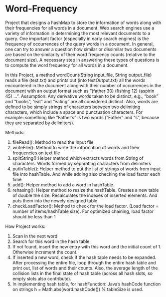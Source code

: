 # Word-Frequency
Project that designs a hashMap to store the information of words along with their frequencies for all words in a document. 
Web search engines use a variety of information in determining the most relevant documents to a query.  One important factor (especially in early search engines) is the frequency of occurrences of the query words in a document.  In general, one can try to answer a question how similar or dissimilar two documents are based on the similarity of their word frequency counts (relative to the document size).   A necessary step in answering these types of questions is to compute the word frequency for all words in a document. 
 
In this Project, a method wordCount(String input_file, String output_file) reads a file (test.txt) and prints out (into testOutput.txt) all the words encountered in the document along with their number of occurrences in the document with an output format such as “(father 30) (fishing 12) (aspirin 45) …”.  Assumption: Any derivative words taken to be distinct, e.g., “book” and “books”, “eat” and “eating” are all considered distinct. Also, words are defined to be simply strings of characters between two delimiting characters, which include a space and punctuation characters.  For example: something like “Father’s” is two words (“Father” and “s”, because they are separated by delimiters).  

Methods:

1. fileRead(): Method to read the Input file 
2. writeFile(): Method to write the information of words and their frequencies on text file
3. splitString():Helper method which extracts words from String of characters. Words formed by separating characters from delimiters
4. putInTable(): Helper method to put the list of strings of words from input file into hashTable. And while adding also checking the  load factor each time
5. add(): Helper method to add a word in hashTable
6. rehasing(): Helper method to resize the hashTable. Creates a new table of double the size. Recalculates the indexes of inserted elements. And puts them into the newely designed table
7. checkLoadFactor(): Method to check for the load factor. (Load factor = number of items/hashTable size). For optimized chaining, load factor should be less than 1



How Project works:

1. Scan in the next word 
2. Search for this word in the hash table 
3. If not found, insert the new entry with this word and the initial count of 1. Otherwise increment the count. 
4. If inserted a new word, check if the hash table needs to be expanded. After processing the entire file, loop through the entire hash table and print out, list of words and their counts.   Also, the average length of the collision lists in the final state of hash table (across all hash slots, so empty slots also contribute). 
5. In implementing hash table, for hashFunction: Java’s hashCode function on strings h = Math.abs(word.hashCode()) % tableSize is used. 
 
